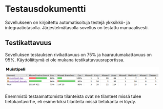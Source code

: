 # Testausdokumentti

Sovellukseen on kirjoitettu automatisoituja testejä ykksikkö- ja integraatiotasolla. Järjestelmätasolla sovellus on testattu manuaalisesti.

## Testikattavuus

Sovelluksen testauksen rivikattavuus on 75% ja haarautumakattavuus on 95%. Käyttöliittymä ei ole mukana testikattavuusraportissa.

![kuva](https://github.com/Hanna432/ot_harjoitustyo/blob/master/laskarit/kuvat/testikattavuus.png)

Enemmistö testaamattomista tilanteista ovat ne tilanteet missä tulee tietokantavirhe, eli esimerkiksi tilanteita missä tietokanta ei löydy.
